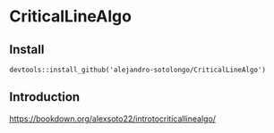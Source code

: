 # CriticalLineAlgo

## Install

```{r}
devtools::install_github('alejandro-sotolongo/CriticalLineAlgo')
```

## Introduction

https://bookdown.org/alexsoto22/introtocriticallinealgo/
